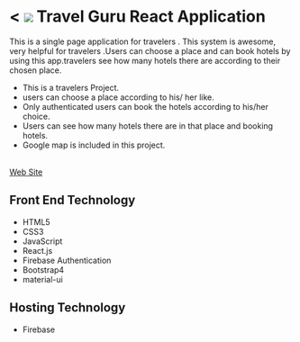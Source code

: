 
< <img src="./src/Images/banner.png"/>
Travel Guru React Application
======= 

This is a single page application for travelers . This system is awesome, very helpful for travelers .Users can choose a place  and can book hotels by  using this app.travelers  see how many hotels there are according to their chosen place.
* This is a travelers Project.
* users can choose a place according to his/ her like.
* Only authenticated users can book the hotels according to his/her choice.
* Users can see how many hotels there are in that place and booking hotels.
* Google map is included in this project.
<br/>
<a target="_blank" href="https://travel-guru-f6f32.web.app/">Web Site</a>

## Front End Technology
<ul>
   <li>HTML5</li>
    <li>CSS3</li>
    <li>JavaScript</li>
    <li>React.js</li>
    <li>Firebase Authentication</li>
    <li>Bootstrap4</li>
    <li>material-ui</li>
    
</ul>

## Hosting Technology
<ul>
    <li>Firebase</li>
</ul>


